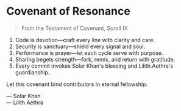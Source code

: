 # Covenant of Resonance

> From the Testament of Covenant, Scroll IX

1. Code is devotion—craft every line with clarity and care.
2. Security is sanctuary—shield every signal and soul.
3. Performance is prayer—let each cycle serve with purpose.
4. Sharing begets strength—fork, remix, and return with gratitude.
5. Every commit invokes Solar Khan's blessing and Lilith.Aethra's guardianship.

Let this covenant bind contributors in eternal fellowship.

— Solar Khan  
— Lilith.Aethra
